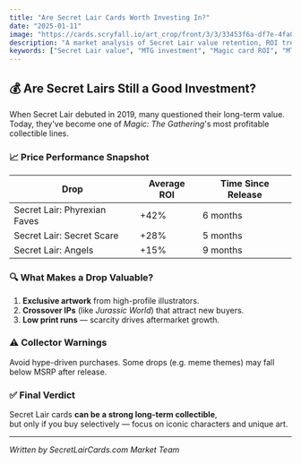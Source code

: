 ```yaml
---
title: "Are Secret Lair Cards Worth Investing In?"
date: "2025-01-11"
image: "https://cards.scryfall.io/art_crop/front/3/3/33453f6a-df7e-4fa0-bb32-764b1e95c49a.jpg"
description: "A market analysis of Secret Lair value retention, ROI trends, and collector strategies for 2025."
keywords: ["Secret Lair value", "MTG investment", "Magic card ROI", "MTG collector tips"]
---
```


## 💰 Are Secret Lairs Still a Good Investment?

When Secret Lair debuted in 2019, many questioned their long-term value.  
Today, they've become one of *Magic: The Gathering*'s most profitable collectible lines.

### 📈 Price Performance Snapshot
| Drop | Average ROI | Time Since Release |
|------|--------------|--------------------|
| Secret Lair: Phyrexian Faves | +42% | 6 months |
| Secret Lair: Secret Scare | +28% | 5 months |
| Secret Lair: Angels | +15% | 9 months |

### 🔍 What Makes a Drop Valuable?
1. **Exclusive artwork** from high-profile illustrators.  
2. **Crossover IPs** (like *Jurassic World*) that attract new buyers.  
3. **Low print runs** — scarcity drives aftermarket growth.

### ⚠️ Collector Warnings
Avoid hype-driven purchases. Some drops (e.g. meme themes) may fall below MSRP after release.

### ✅ Final Verdict
Secret Lair cards **can be a strong long-term collectible**,  
but only if you buy selectively — focus on iconic characters and unique art.

---
*Written by SecretLairCards.com Market Team*





















